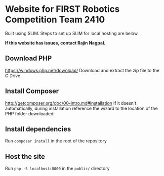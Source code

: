 # Website for FIRST Robotics Competition Team 2410

Built using SLIM. Steps to set up SLIM for local hosting are below.

<b>If this website has issues, contact Rajin Nagpal.</b>

## Download PHP

<https://windows.php.net/download/>
Download and extract the zip file to the C Drive

## Install Composer

<http://getcomposer.org/doc/00-intro.md#installation>
If it doesn't automatically, during installation reference the wizard to the location of the PHP folder downloaded 

## Install dependencies

Run `composer install` in the root of the repository

## Host the site

Run `php -S localhost:8000` in the `public/` directory
